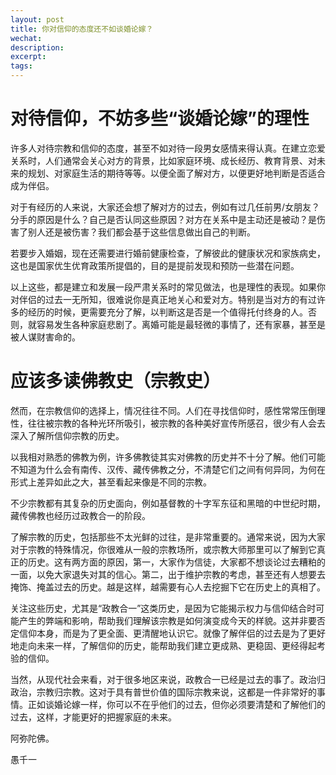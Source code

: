 ```yaml
---
layout: post
title: 你对信仰的态度还不如谈婚论嫁？
wechat: 
description: 
excerpt: 
tags:
---
```


# 对待信仰，不妨多些“谈婚论嫁”的理性

许多人对待宗教和信仰的态度，甚至不如对待一段男女感情来得认真。在建立恋爱关系时，人们通常会关心对方的背景，比如家庭环境、成长经历、教育背景、对未来的规划、对家庭生活的期待等等。以便全面了解对方，以便更好地判断是否适合成为伴侣。

对于有经历的人来说，大家还会想了解对方的过去，例如有过几任前男/女朋友？分手的原因是什么？自己是否认同这些原因？对方在关系中是主动还是被动？是伤害了别人还是被伤害？我们都会基于这些信息做出自己的判断。

若要步入婚姻，现在还需要进行婚前健康检查，了解彼此的健康状况和家族病史，这也是国家优生优育政策所提倡的，目的是提前发现和预防一些潜在问题。

以上这些，都是建立和发展一段严肃关系时的常见做法，也是理性的表现。如果你对伴侣的过去一无所知，很难说你是真正地关心和爱对方。特别是当对方的有过许多的经历的时候，更需要充分了解，以判断这是否是一个值得托付终身的人。否则，就容易发生各种家庭悲剧了。离婚可能是最轻微的事情了，还有家暴，甚至是被人谋财害命的。

# 应该多读佛教史（宗教史）

然而，在宗教信仰的选择上，情况往往不同。人们在寻找信仰时，感性常常压倒理性，往往被宗教的各种光环所吸引，被宗教的各种美好宣传所感召，很少有人会去深入了解所信仰宗教的历史。

以我相对熟悉的佛教为例，许多佛教徒其实对佛教的历史并不十分了解。他们可能不知道为什么会有南传、汉传、藏传佛教之分，不清楚它们之间有何异同，为何在形式上差异如此之大，甚至看起来像是不同的宗教。

不少宗教都有其复杂的历史面向，例如基督教的十字军东征和黑暗的中世纪时期，藏传佛教也经历过政教合一的阶段。

了解宗教的历史，包括那些不太光鲜的过往，是非常重要的。通常来说，因为大家对于宗教的特殊情况，你很难从一般的宗教场所，或宗教大师那里可以了解到它真正的历史。这有两方面的原因，第一，大家作为信徒，大家都不想谈论过去糟粕的一面，以免大家退失对其的信心。第二，出于维护宗教的考虑，甚至还有人想要去掩饰、掩盖过去的历史。越是这样，越需要有心人去挖掘下它在历史上的真相了。

关注这些历史，尤其是“政教合一”这类历史，是因为它能揭示权力与信仰结合时可能产生的弊端和影响，帮助我们理解该宗教是如何演变成今天的样貌。这并非要否定信仰本身，而是为了更全面、更清醒地认识它。就像了解伴侣的过去是为了更好地走向未来一样，了解信仰的历史，能帮助我们建立更成熟、更稳固、更经得起考验的信仰。

当然，从现代社会来看，对于很多地区来说，政教合一已经是过去的事了。政治归政治，宗教归宗教。这对于具有普世价值的国际宗教来说，这都是一件非常好的事情。正如谈婚论嫁一样，你可以不在乎他们的过去，但你必须要清楚和了解他们的过去，这样，才能更好的把握家庭的未来。

阿弥陀佛。

愚千一

